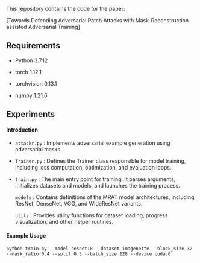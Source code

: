 
This repository contains the code for the paper:

[Towards Defending Adversarial Patch Attacks with Mask-Reconstruction-assisted Adversarial Training]


## Requirements

*   Python 3.7.12

*   torch 1.12.1

*   torchvision 0.13.1

*   numpy 1.21.6

## Experiments

#### Introduction

*   `attackr.py` : Implements adversarial example generation using adversarial masks.

*   `Trainer.py` : Defines the Trainer class responsible for model training, including loss computation, optimization, and evaluation loops.
   
*   `train.py` : The main entry point for training. It parses arguments, initializes datasets and models, and launches the training process.

    `models` :  Contains definitions of the MRAT model architectures, including ResNet, DenseNet, VGG, and WideResNet variants.

    `utils` : Provides utility functions for dataset loading, progress visualization, and other helper routines.

#### Example Usage

    python train.py --model resnet18 --dataset imagenette --block_size 32 --mask_ratio 0.4 --split 0.5 --batch_size 128 --device cuda:0
